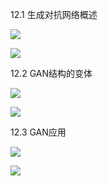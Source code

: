 12.1 生成对抗网络概述

![](https://gitee.com/hxc8/images2/raw/master/img/202407172151564.jpg)

![](https://gitee.com/hxc8/images2/raw/master/img/202407172151717.jpg)

12.2 GAN结构的变体

![](https://gitee.com/hxc8/images2/raw/master/img/202407172151119.jpg)

![](https://gitee.com/hxc8/images2/raw/master/img/202407172151290.jpg)

12.3 GAN应用

![](https://gitee.com/hxc8/images2/raw/master/img/202407172151507.jpg)

![](https://gitee.com/hxc8/images2/raw/master/img/202407172151835.jpg)